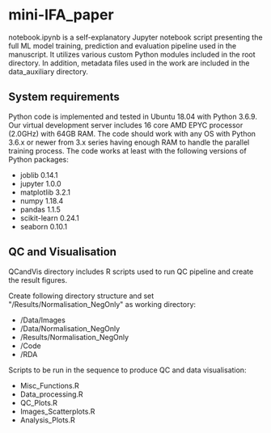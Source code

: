 # mini-IFA_paper

notebook.ipynb is a self-explanatory Jupyter notebook script presenting the full ML model training, prediction and evaluation pipeline used in the manuscript. It utilizes various custom Python modules included in the root directory. In addition, metadata files used in the work are included in the data_auxiliary directory.

## System requirements

Python code is implemented and tested in Ubuntu 18.04 with Python 3.6.9. Our virtual development server includes 16 core AMD EPYC processor (2.0GHz) with 64GB RAM. The code should work with any OS with Python 3.6.x or newer from 3.x series having enough RAM to handle the parallel training process. The code works at least with the following versions of Python packages:
- joblib 0.14.1
- jupyter 1.0.0
- matplotlib 3.2.1
- numpy 1.18.4
- pandas 1.1.5
- scikit-learn 0.24.1
- seaborn 0.10.1

## QC and Visualisation

QCandVis directory includes R scripts used to run QC pipeline and create the result figures.

Create following directory structure and set "/Results/Normalisation_NegOnly" as working directory:
- /Data/Images
- /Data/Normalisation_NegOnly           
- /Results/Normalisation_NegOnly
- /Code
- /RDA

Scripts to be run in the sequence to produce QC and data visualisation:
- Misc_Functions.R
- Data_processing.R
- QC_Plots.R
- Images_Scatterplots.R
- Analysis_Plots.R
